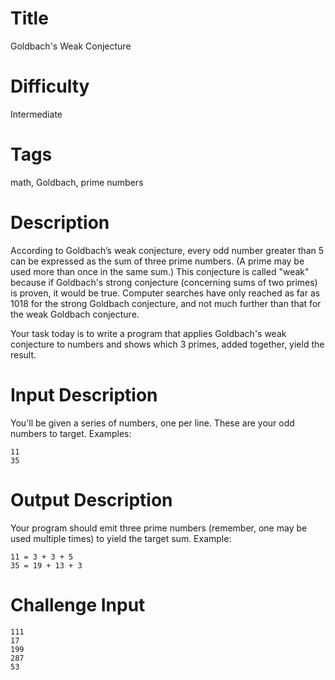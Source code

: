 # Title

Goldbach's Weak Conjecture

# Difficulty

Intermediate

# Tags

math, Goldbach, prime numbers

# Description

According to Goldbach’s weak conjecture, every odd number greater than 5 can be expressed as the sum of three prime numbers. (A prime may be used more than once in the same sum.) This conjecture is called "weak" because if Goldbach's strong conjecture (concerning sums of two primes) is proven, it would be true. Computer searches have only reached as far as 1018 for the strong Goldbach conjecture, and not much further than that for the weak Goldbach conjecture.

Your task today is to write a program that applies Goldbach's weak conjecture to numbers and shows which 3 primes, added together, yield the result.

# Input Description

You'll be given a series of numbers, one per line. These are your odd numbers to target. Examples:

	11
	35

# Output Description

Your program should emit three prime numbers (remember, one may be used multiple times) to yield the target sum. Example:

	11 = 3 + 3 + 5
	35 = 19 + 13 + 3

# Challenge Input

	111
	17
	199
	287
	53

